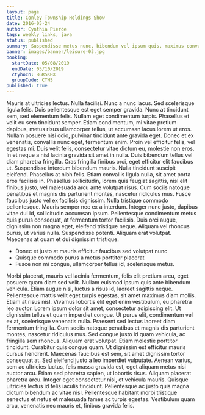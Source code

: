 ```yaml
---
layout: page
title: Conley Township Holdings Show
date: 2016-05-24
author: Cynthia Pierce
tags: weekly links, java
status: published
summary: Suspendisse metus nunc, bibendum vel ipsum quis, maximus convallis tortor.
banner: images/banner/leisure-03.jpg
booking:
  startDate: 05/08/2019
  endDate: 05/10/2019
  ctyhocn: BGRSKHX
  groupCode: CTHS
published: true
---
```

Mauris at ultricies lectus. Nulla facilisi. Nunc a nunc lacus. Sed scelerisque ligula felis. Duis pellentesque est eget semper gravida. Nunc at tincidunt sem, sed elementum felis. Nullam eget condimentum turpis. Phasellus et velit eu sem tincidunt semper. Etiam condimentum, mi vitae pretium dapibus, metus risus ullamcorper tellus, ut accumsan lacus lorem ut eros. Nullam posuere nisi odio, pulvinar tincidunt ante gravida eget. Donec et ex venenatis, convallis nunc eget, fermentum enim. Proin vel efficitur felis, vel egestas mi. Duis velit felis, consectetur vitae dictum eu, molestie non eros. In et neque a nisl lacinia gravida sit amet in nulla. Duis bibendum tellus vel diam pharetra fringilla. Cras fringilla finibus orci, eget efficitur elit faucibus ut.
Suspendisse interdum bibendum mauris. Nulla tincidunt suscipit eleifend. Phasellus at nibh felis. Etiam convallis ligula nulla, sit amet porta eros facilisis in. Phasellus sollicitudin, lorem quis feugiat sagittis, nisl elit finibus justo, vel malesuada arcu ante volutpat risus. Cum sociis natoque penatibus et magnis dis parturient montes, nascetur ridiculus mus. Fusce faucibus justo vel ex facilisis dignissim. Nulla tristique commodo pellentesque. Mauris semper nec ex a interdum. Integer nunc justo, dapibus vitae dui id, sollicitudin accumsan ipsum. Pellentesque condimentum metus quis purus consequat, at fermentum tortor facilisis. Duis orci augue, dignissim non magna eget, eleifend tristique neque. Aliquam vel rhoncus purus, ut varius nulla. Suspendisse potenti. Aliquam erat volutpat. Maecenas at quam et dui dignissim tristique.

* Donec et justo at mauris efficitur faucibus sed volutpat nunc
* Quisque commodo purus a metus porttitor placerat
* Fusce non mi congue, ullamcorper tellus id, scelerisque metus.

Morbi placerat, mauris vel lacinia fermentum, felis elit pretium arcu, eget posuere quam diam sed velit. Nullam euismod ipsum quis ante bibendum vehicula. Etiam augue nisi, luctus a risus id, laoreet sagittis neque. Pellentesque mattis velit eget turpis egestas, sit amet maximus diam mollis. Etiam at risus nisl. Vivamus lobortis elit eget enim vestibulum, eu pharetra leo auctor. Lorem ipsum dolor sit amet, consectetur adipiscing elit. Ut dignissim tellus et quam imperdiet congue. Ut purus elit, condimentum vel ex at, scelerisque venenatis nulla. Praesent sed lectus laoreet diam fermentum fringilla. Cum sociis natoque penatibus et magnis dis parturient montes, nascetur ridiculus mus. Sed congue justo id quam vehicula, ac fringilla sem rhoncus.
Aliquam erat volutpat. Etiam molestie porttitor tincidunt. Curabitur quis congue quam. Ut dignissim est efficitur mauris cursus hendrerit. Maecenas faucibus est sem, sit amet dignissim tortor consequat at. Sed eleifend justo a leo imperdiet vulputate. Aenean varius, sem ac ultricies luctus, felis massa gravida est, eget aliquam metus nisi auctor arcu. Etiam sed pharetra sapien, ut lobortis risus. Aliquam placerat pharetra arcu. Integer eget consectetur nisi, et vehicula mauris. Quisque ultricies lectus id felis iaculis tincidunt. Pellentesque ac justo quis magna dictum bibendum ac vitae nisl. Pellentesque habitant morbi tristique senectus et netus et malesuada fames ac turpis egestas. Vestibulum quam arcu, venenatis nec mauris et, finibus gravida felis.
